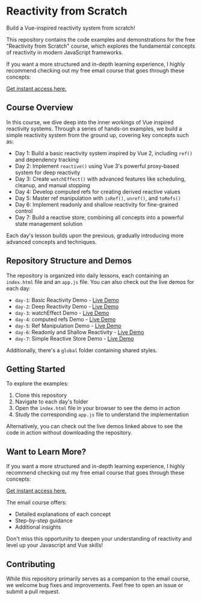 # Reactivity from Scratch

Build a Vue-inspired reactivity system from scratch!

This repository contains the code examples and demonstrations for the free "Reactivity from Scratch" course, which explores the fundamental concepts of reactivity in modern JavaScript frameworks.

If you want a more structured and in-depth learning experience, I highly recommend checking out my free email course that goes through these concepts:

[Get instant access here.](https://michaelnthiessen.com/reactivity-from-scratch)

## Course Overview

In this course, we dive deep into the inner workings of Vue inspired reactivity systems. Through a series of hands-on examples, we build a simple reactivity system from the ground up, covering key concepts such as:

- Day 1: Build a basic reactivity system inspired by Vue 2, including `ref()` and dependency tracking
- Day 2: Implement `reactive()` using Vue 3's powerful proxy-based system for deep reactivity
- Day 3: Create `watchEffect()` with advanced features like scheduling, cleanup, and manual stopping
- Day 4: Develop computed refs for creating derived reactive values
- Day 5: Master ref manipulation with `isRef()`, `unref()`, and `toRefs()`
- Day 6: Implement readonly and shallow reactivity for fine-grained control
- Day 7: Build a reactive store, combining all concepts into a powerful state management solution

Each day's lesson builds upon the previous, gradually introducing more advanced concepts and techniques.

## Repository Structure and Demos

The repository is organized into daily lessons, each containing an `index.html` file and an `app.js` file. You can also check out the live demos for each day:

- `day-1`: Basic Reactivity Demo - [Live Demo](https://codepen.io/michaelthiessen/pen/wvLRPJL)
- `day-2`: Deep Reactivity Demo - [Live Demo](https://codepen.io/michaelthiessen/pen/GRbPOmP)
- `day-3`: watchEffect Demo - [Live Demo](https://codepen.io/michaelthiessen/pen/yLdGPva)
- `day-4`: computed refs Demo - [Live Demo](https://codepen.io/michaelthiessen/pen/WNqLXzv)
- `day-5`: Ref Manipulation Demo - [Live Demo](https://codepen.io/michaelthiessen/pen/BagvmrX)
- `day-6`: Readonly and Shallow Reactivity - [Live Demo](https://codepen.io/michaelthiessen/pen/xxomPzY)
- `day-7`: Simple Reactive Store Demo - [Live Demo](https://codepen.io/michaelthiessen/pen/WNqLXKQ)

Additionally, there's a `global` folder containing shared styles.

## Getting Started

To explore the examples:

1. Clone this repository
2. Navigate to each day's folder
3. Open the `index.html` file in your browser to see the demo in action
4. Study the corresponding `app.js` file to understand the implementation

Alternatively, you can check out the live demos linked above to see the code in action without downloading the repository.

## Want to Learn More?

If you want a more structured and in-depth learning experience, I highly recommend checking out my free email course that goes through these concepts:

[Get instant access here.](https://michaelnthiessen.com/reactivity-from-scratch)

The email course offers:

- Detailed explanations of each concept
- Step-by-step guidance
- Additional insights

Don't miss this opportunity to deepen your understanding of reactivity and level up your Javascript and Vue skills!

## Contributing

While this repository primarily serves as a companion to the email course, we welcome bug fixes and improvements. Feel free to open an issue or submit a pull request.
